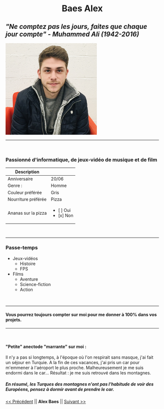 <h1 align=center>Baes Alex</p>

*"Ne comptez pas les jours, faites que chaque jour compte" - Muhammed Ali (1942-2016)*
---
<img src="./Alex.jpg" width="300" height="300" />

---

&nbsp;

### Passionné d'informatique, de jeux-vidéo de musique et de film

| Description |  |
| -----------  | ----------- |
| Anniversaire | 20/06 |
| Genre :      | Homme |
| Couleur préférée | Gris |
| Nourriture préférée | Pizza |
| Ananas sur la pizza | <ul><li> [ ] Oui </li> <li> [x] Non </li></lu>

&nbsp;

---

### Passe-temps
- Jeux-vidéos
    - Histoire
    - FPS
- Films
    - Aventure
    - Science-fiction
    - Action

&nbsp;

---

#### Vous pourrez toujours compter sur moi pour me donner à 100% dans vos projets.

---
&nbsp;

#### "Petite" anectode "marrante" sur moi  :
Il n'y a pas si longtemps, à l'époque où l'on respirait sans masque, j'ai fait un séjour en Turquie. A la fin de ces vacances,
j'ai pris un car pour m'emmener à l'aéroport le plus proche. Malheureusement je me suis endormi dans le car...
    Résultat : je me suis retrouvé dans les montagnes.

##### En résumé, les Turques des montagnes n'ont pas l'habitude de voir des Européens, pensez à dormir avant de prendre le car.


[<< Précédent](https://github.com/sebwylleman/challenge-markdown) || **Alex Baes** || [Suivant >>](https://github.com/alikhalife/markdown-challenge) 
